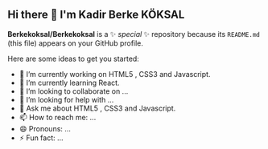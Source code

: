 ## Hi there 👋 I'm Kadir Berke KÖKSAL


**Berkekoksal/Berkekoksal** is a ✨ _special_ ✨ repository because its `README.md` (this file) appears on your GitHub profile.

Here are some ideas to get you started:

- 🔭 I’m currently working on HTML5 , CSS3 and Javascript.
- 🌱 I’m currently learning React.
- 👯 I’m looking to collaborate on ...
- 🤔 I’m looking for help with ...
- 💬 Ask me about HTML5 , CSS3 and Javascript.
- 📫 How to reach me: ...
- 😄 Pronouns: ...
- ⚡ Fun fact: ...
